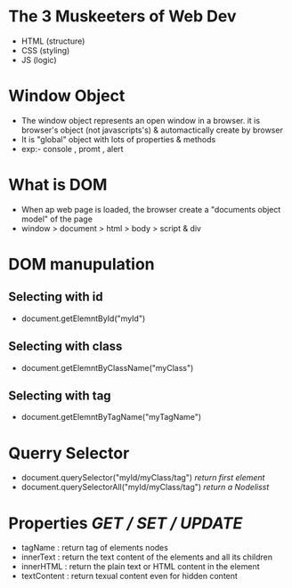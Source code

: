 # The 3 Muskeeters of Web Dev 
- HTML (structure)
- CSS (styling)
- JS (logic)

# Window Object
- The window object represents an open window in a browser. it is browser's object (not javascripts's)
  & automactically create by browser 
- It is "global" object with lots of properties & methods
- exp:- console , promt , alert

# What is DOM
- When ap web page is loaded, the browser create a "documents object model" of the page
- window > document > html > body > script & div

# DOM manupulation

## Selecting with id 
- document.getElemntById("myId")

## Selecting with class 
- document.getElemntByClassName("myClass")

## Selecting with tag 
- document.getElemntByTagName("myTagName")

# Querry Selector 
- document.querySelector("myId/myClass/tag") *return first element*
- document.querySelectorAll("myId/myClass/tag") *return a Nodelisst*

# Properties *GET / SET / UPDATE*
- tagName : return tag of elements nodes 
- innerText : return the text content of the elements and  all its children 
- innerHTML : return the plain text or HTML content in the element 
- textContent : return texual content even for hidden content 
